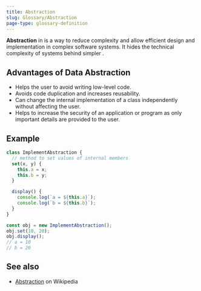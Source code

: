 ```yaml
---
title: Abstraction
slug: Glossary/Abstraction
page-type: glossary-definition
---
```




**Abstraction** in  is a way to reduce complexity and allow efficient design and implementation in complex software systems. It hides the technical complexity of systems behind simpler .

## Advantages of Data Abstraction

- Helps the user to avoid writing low-level code.
- Avoids code duplication and increases reusability.
- Can change the internal implementation of a class independently without affecting the user.
- Helps to increase the security of an application or program as only important details are provided to the user.

## Example

```js
class ImplementAbstraction {
  // method to set values of internal members
  set(x, y) {
    this.a = x;
    this.b = y;
  }

  display() {
    console.log(`a = ${this.a}`);
    console.log(`b = ${this.b}`);
  }
}

const obj = new ImplementAbstraction();
obj.set(10, 20);
obj.display();
// a = 10
// b = 20
```

## See also

- [Abstraction](<https://en.wikipedia.org/wiki/Abstraction_(computer_science)>) on Wikipedia
